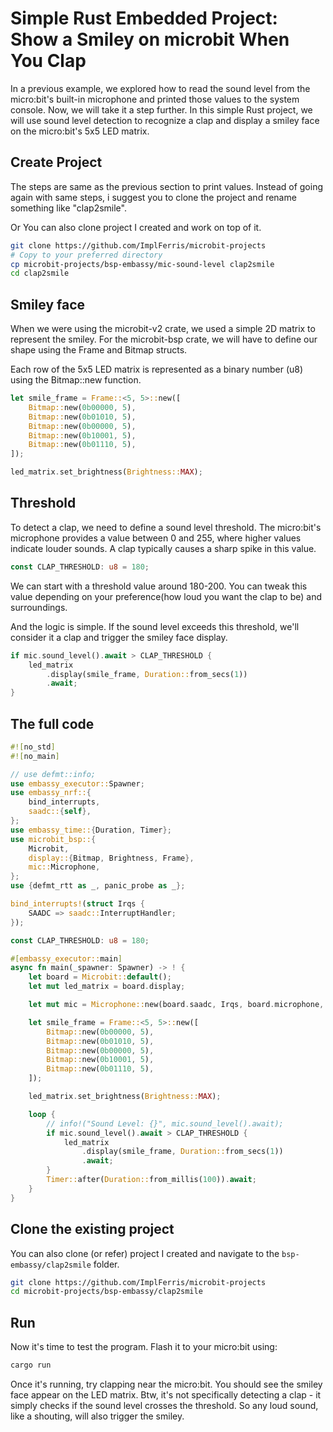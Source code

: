 # Simple Rust Embedded Project: Show a Smiley on microbit When You Clap

In a previous example, we explored how to read the sound level from the micro:bit's built-in microphone and printed those values to the system console. Now, we will take it a step further. In this simple Rust project, we will use sound level detection to recognize a clap and display a smiley face on the micro:bit's 5x5 LED matrix. 

## Create Project

The steps are same as the previous section to print values. Instead of going again with same steps, i suggest you to clone the project and rename something like "clap2smile".

Or You can also clone project I created and work on top of it.

```sh
git clone https://github.com/ImplFerris/microbit-projects
# Copy to your preferred directory
cp microbit-projects/bsp-embassy/mic-sound-level clap2smile
cd clap2smile 
```


## Smiley face

When we were using the microbit-v2 crate, we used a simple 2D matrix to represent the smiley. For the microbit-bsp crate, we will have to define our shape using the Frame and Bitmap structs. 

Each row of the 5x5 LED matrix is represented as a binary number (u8) using the Bitmap::new function. 

```rust
let smile_frame = Frame::<5, 5>::new([
    Bitmap::new(0b00000, 5),
    Bitmap::new(0b01010, 5),
    Bitmap::new(0b00000, 5),
    Bitmap::new(0b10001, 5),
    Bitmap::new(0b01110, 5),
]);

led_matrix.set_brightness(Brightness::MAX);
```

## Threshold
To detect a clap, we need to define a sound level threshold. The micro:bit's microphone provides a value between 0 and 255, where higher values indicate louder sounds. A clap typically causes a sharp spike in this value.

```rust
const CLAP_THRESHOLD: u8 = 180;
```

We can start with a threshold value around 180-200.  You can tweak this value depending on your preference(how loud you want the clap to be) and surroundings.

And the logic is simple. If the sound level exceeds this threshold, we'll consider it a clap and trigger the smiley face display.

```rust
if mic.sound_level().await > CLAP_THRESHOLD {
    led_matrix
        .display(smile_frame, Duration::from_secs(1))
        .await;
}
```

## The full code

```rust
#![no_std]
#![no_main]

// use defmt::info;
use embassy_executor::Spawner;
use embassy_nrf::{
    bind_interrupts,
    saadc::{self},
};
use embassy_time::{Duration, Timer};
use microbit_bsp::{
    Microbit,
    display::{Bitmap, Brightness, Frame},
    mic::Microphone,
};
use {defmt_rtt as _, panic_probe as _};

bind_interrupts!(struct Irqs {
    SAADC => saadc::InterruptHandler;
});

const CLAP_THRESHOLD: u8 = 180;

#[embassy_executor::main]
async fn main(_spawner: Spawner) -> ! {
    let board = Microbit::default();
    let mut led_matrix = board.display;

    let mut mic = Microphone::new(board.saadc, Irqs, board.microphone, board.micen);

    let smile_frame = Frame::<5, 5>::new([
        Bitmap::new(0b00000, 5),
        Bitmap::new(0b01010, 5),
        Bitmap::new(0b00000, 5),
        Bitmap::new(0b10001, 5),
        Bitmap::new(0b01110, 5),
    ]);

    led_matrix.set_brightness(Brightness::MAX);

    loop {
        // info!("Sound Level: {}", mic.sound_level().await);
        if mic.sound_level().await > CLAP_THRESHOLD {
            led_matrix
                .display(smile_frame, Duration::from_secs(1))
                .await;
        }
        Timer::after(Duration::from_millis(100)).await;
    }
}
```


## Clone the existing project
You can also clone (or refer) project I created and navigate to the `bsp-embassy/clap2smile` folder.

```sh
git clone https://github.com/ImplFerris/microbit-projects
cd microbit-projects/bsp-embassy/clap2smile
```


## Run

Now it's time to test the program. Flash it to your micro:bit using:

```sh
cargo run
```

Once it's running, try clapping near the micro:bit. You should see the smiley face appear on the LED matrix. Btw, it's not specifically detecting a clap - it simply checks if the sound level crosses the threshold. So any loud sound, like a shouting, will also trigger the smiley.
